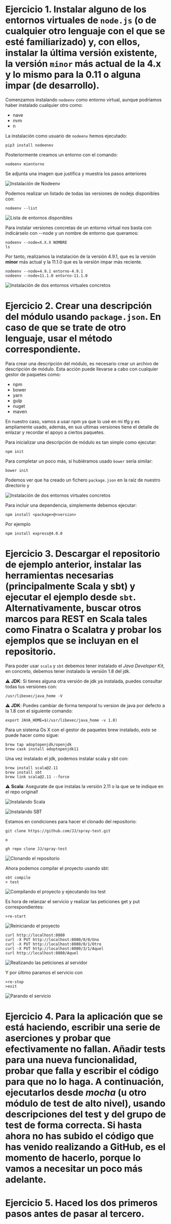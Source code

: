 # Ejercicio 1. Instalar alguno de los entornos virtuales de `node.js` (o de cualquier otro lenguaje con el que se esté familiarizado) y, con ellos, instalar la última versión existente, la versión `minor` más actual de la 4.x y lo mismo para la 0.11 o alguna impar (de desarrollo).

Comenzamos instalando `nodeenv` como entorno virtual, aunque podríamos haber instalado cualquier otro como:
* nave
* nvm
* n

La instalación como usuario de `nodeenv` hemos ejecutado:

```
pip3 install nodeenev
```


Posteriormente creamos un entorno con el comando:

```
nodeenv mientorno
```

Se adjunta una imagen que justifica y muestra los pasos anteriores


![Instalación de Nodeenv](https://github.com/pepitoenpeligro/CC-Ejercicios/blob/master/images/2/01-nodeenv-installed.png)

Podemos realizar un listado de todas las versiones de nodejs disponibles con:

```
nodeenv --list
```

![Lista de entornos disponibles](https://github.com/pepitoenpeligro/CC-Ejercicios/blob/master/images/2/01-nodeenv-list.png)


Para instalar versiones concretas de un entorno virtual nos basta con indicárselo con --node y un nombre de entorno que queramos:

```
nodeenv --node=X.X.X NOMBRE
ls
```

Por tanto, realizamos la instalación de la versión 4.9.1, que es la versión __minor__ más actual y la 11.1.0 que es la versión impar más reciente.

```
nodeenv --node=4.9.1 entorno-4.9.1
nodeenv --node=11.1.0 entorno-11.1.0
```

![Instalación de dos entornos virtuales concretos](https://github.com/pepitoenpeligro/CC-Ejercicios/blob/master/images/2/01-nodeenv-env-install.png)


# Ejercicio 2. Crear una descripción del módulo usando `package.json`. En caso de que se trate de otro lenguaje, usar el método correspondiente.  

Para crear una descripción del módulo, es necesario crear un archivo de descripción de módulo. Esta acción puede llevarse a cabo con cualquier gestor de paquetes como:

* npm
* bower
* yarn
* gulp
* nuget
* maven

En nuestro caso, vamos a usar npm ya que lo usé en mi tfg y es ampliamente usado, además, en sus ultimas versiones tiene el detalle de enlazar y recordar el apoyo a ciertos paquetes.

Para inicializar una descripción de módulo es tan simple como ejecutar:

```
npm init
```

Para completar un poco más, si hubiéramos usado `bower` sería similar:

```
bower init
```


Podemos ver que ha creado un fichero `package.json` en la raíz de nuestro directorio y 


![Instalación de dos entornos virtuales concretos](https://github.com/pepitoenpeligro/CC-Ejercicios/blob/master/images/2/02-npm-init.png)


Para incluir una dependencia, simplemente debemos ejecutar:

```
npm install <package>@<version>
```

Por ejemplo

```
npm install express@4.0.0
```





# Ejercicio 3. Descargar el repositorio de ejemplo anterior, instalar las herramientas necesarias (principalmente Scala y sbt) y ejecutar el ejemplo desde `sbt`. Alternativamente, buscar otros marcos para REST en Scala tales como Finatra o Scalatra y probar los ejemplos que se incluyan en el repositorio. 

Para poder usar `scala` y `sbt` debemos tener instalado el *Java Developer Kit*, en concreto, debemos tener instalado la versión 1.8 del jdk.

:warning: **JDK**: Si tienes alguna otra versión de jdk ya instalada, puedes consultar todas tus versiones con:

```
/usr/libexec/java_home -V
```

:warning: **JDK**: Puedes cambiar de forma temporal tu version de java por defecto a la 1.8 con el siguiente comando:

```
export JAVA_HOME=$(/usr/libexec/java_home -v 1.8)
```


Para un sistema Os X con el gestor de paquetes brew instalado, esto se puede hacer como sigue:

```
brew tap adoptopenjdk/openjdk
brew cask install adoptopenjdk11
```

Una vez instalado el jdk, podemos instalar scala y sbt con:

```
brew install scala@2.11
brew install sbt
brew link scala@2.11 --force
```

:warning: **Scala**: Asegurate de que instalas la versión 2.11 o la que se te indique en el repo original!

![Instalando Scala](https://github.com/pepitoenpeligro/CC-Ejercicios/blob/master/images/2/03-scala-installing.png)

![Instalando SBT](https://github.com/pepitoenpeligro/CC-Ejercicios/blob/master/images/2/03-sbt-installing.png)



Estamos en condiciones para hacer el clonado del repositorio:

```
git clone https://github.com/JJ/spray-test.git

o

gh repo clone JJ/spray-test
```

![Clonando el repositorio](https://github.com/pepitoenpeligro/CC-Ejercicios/blob/master/images/2/03-clone.png)

Ahora podemos compilar el proyecto usando sbt:



```
sbt compile
> test
```


![Compilando el proyecto y ejecutando los test](https://github.com/pepitoenpeligro/CC-Ejercicios/blob/master/images/2/03-sbt-compile-test.png)


Es hora de relanzar el servicio y realizar las peticiones get y put correspondientes:

```
>re-start
```


![Reiniciando el proyecto](https://github.com/pepitoenpeligro/CC-Ejercicios/blob/master/images/2/03-sbt-restart.png)


```
curl http://localhost:8080
curl -X PUT http://localhost:8080/0/0/Uno 
curl -X PUT http://localhost:8080/0/1/Otro                                                                            
curl -X PUT http://localhost:8080/3/1/Aquel
curl http://localhost:8080/Aquel     
```

![Realizando las peticiones al servidor](https://github.com/pepitoenpeligro/CC-Ejercicios/blob/master/images/2/03-rest-requests.png)

Y por último paramos el servicio con

```
>re-stop
>exit
```


![Parando el servicio](https://github.com/pepitoenpeligro/CC-Ejercicios/blob/master/images/2/03-stop-service.png)



# Ejercicio 4. Para la aplicación que se está haciendo, escribir una serie de aserciones y probar que efectivamente no fallan. Añadir tests para una nueva funcionalidad, probar que falla y escribir el código para que no lo haga. A continuación, ejecutarlos desde *mocha* (u otro módulo de test de alto nivel), usando descripciones del test y del grupo de test de forma correcta. Si hasta ahora no has subido el código que has venido realizando a GitHub, es el momento de hacerlo, porque lo vamos a necesitar un poco más adelante. 



# Ejercicio 5. Haced los dos primeros pasos antes de pasar al tercero.